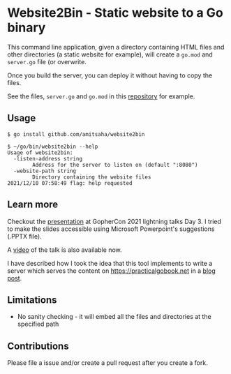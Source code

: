 # Website2Bin - Static website to a Go binary

This command line application, given a directory containing HTML files and other directories (a static
website for example), will create a `go.mod` and `server.go` file (or overwrite. 

Once you build the server, you can deploy it without having to copy the files.

See the files, `server.go` and `go.mod` in this [repository](https://github.com/practicalgo/website/tree/main/public)
for example.

## Usage

```
$ go install github.com/amitsaha/website2bin

$ ~/go/bin/website2bin --help
Usage of website2bin:
  -listen-address string
    	Address for the server to listen on (default ":8080")
  -website-path string
    	Directory containing the website files
2021/12/10 07:58:49 flag: help requested
```

## Learn more

Checkout the [presentation](./presentation) at GopherCon 2021 lightning talks Day 3. I tried
to make the slides accessible using Microsoft Powerpoint's suggestions (.PPTX file).

A [video](https://youtu.be/XnPHI6cCL7E?t=10222) of the talk is also available now.

I have described how I took the idea that this tool implements to write a server which serves the 
content on https://practicalgobook.net in a [blog post](https://practicalgobook.net/posts/practicalgobook_net/).

## Limitations

- No sanity checking - it will embed all the files and directories at the specified path

## Contributions

Please file a issue and/or create a pull request after you create a fork.

